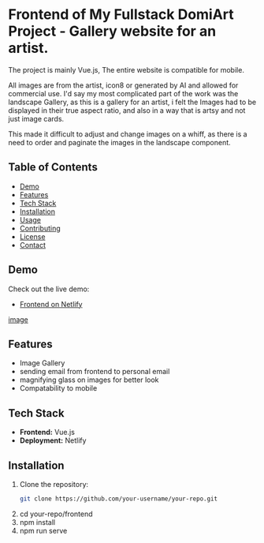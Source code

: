 # Frontend of My Fullstack DomiArt Project - Gallery website for an artist.

The project is mainly Vue.js, 
The entire website is compatible for mobile.

All images are from the artist, icon8 or generated by AI and allowed for commercial use.
I'd say my most complicated part of the work was the landscape Gallery,
as this is a gallery for an artist, i felt the Images had to be displayed in their true aspect ratio,
and also in a way that is artsy and not just image cards.

This made it difficult to adjust and change images on a whiff, as there is a need to order and paginate the images in the landscape component.

## Table of Contents

- [Demo](#demo)
- [Features](#features) 
- [Tech Stack](#tech-stack)
- [Installation](#installation)
- [Usage](#usage)
- [Contributing](#contributing)
- [License](#license)
- [Contact](#contact)

## Demo

Check out the live demo:
- [Frontend on Netlify](https://domi-arts.com/)

[image](https://github.com/user-attachments/assets/700b3360-651b-4ca9-b201-a1ea05118ce0)


## Features

- Image Gallery
- sending email from frontend to personal email
- magnifying glass on images for better look
- Compatability to mobile

## Tech Stack

- **Frontend:** Vue.js
- **Deployment:** Netlify

## Installation

1. Clone the repository:
   ```bash
   git clone https://github.com/your-username/your-repo.git
2. cd your-repo/frontend
3. npm install
4. npm run serve

